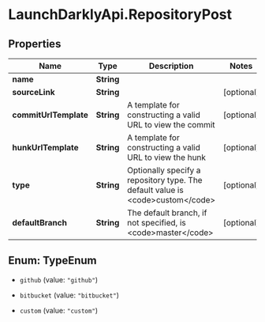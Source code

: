 # LaunchDarklyApi.RepositoryPost

## Properties

Name | Type | Description | Notes
------------ | ------------- | ------------- | -------------
**name** | **String** |  | 
**sourceLink** | **String** |  | [optional] 
**commitUrlTemplate** | **String** | A template for constructing a valid URL to view the commit | [optional] 
**hunkUrlTemplate** | **String** | A template for constructing a valid URL to view the hunk | [optional] 
**type** | **String** | Optionally specify a repository type. The default value is &lt;code&gt;custom&lt;/code&gt; | [optional] 
**defaultBranch** | **String** | The default branch, if not specified, is &lt;code&gt;master&lt;/code&gt; | [optional] 



## Enum: TypeEnum


* `github` (value: `"github"`)

* `bitbucket` (value: `"bitbucket"`)

* `custom` (value: `"custom"`)




